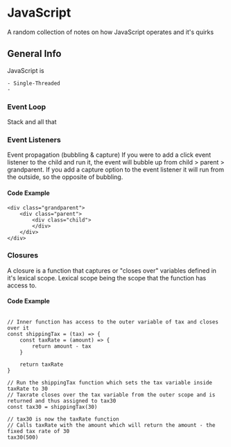 # JavaScript

A random collection of notes on how JavaScript operates and it's quirks

## General Info

JavaScript is

    - Single-Threaded
    -

### Event Loop

Stack and all that

### Event Listeners

Event propagation (bubbling & capture)
If you were to add a click event listener to the child and run it, the event will bubble up from child > parent > grandparent.
If you add a capture option to the event listener it will run from the outside, so the opposite of bubbling.

#### Code Example

```
<div class="grandparent">
    <div class="parent">
        <div class="child">
        </div>
    </div>
</div>
```

### Closures

A closure is a function that captures or "closes over" variables defined in it's lexical scope.
Lexical scope being the scope that the function has access to.

#### Code Example

```

// Inner function has access to the outer variable of tax and closes over it
const shippingTax = (tax) => {
    const taxRate = (amount) => {
        return amount - tax
    }

    return taxRate
}

// Run the shippingTax function which sets the tax variable inside taxRate to 30
// Taxrate closes over the tax variable from the outer scope and is returned and thus assigned to tax30
const tax30 = shippingTax(30)

// tax30 is now the taxRate function
// Calls taxRate with the amount which will return the amount - the fixed tax rate of 30
tax30(500)

```
